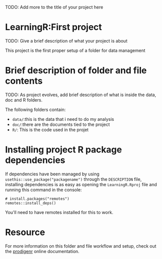 TODO: Add more to the title of your project here

# LearningR:First project

TODO: Give a brief description of what your project is about

This project is the first proper setup of a folder for data management

# Brief description of folder and file contents

TODO: As project evolves, add brief description of what is inside the data, doc and R folders.

The following folders contain:

- `data/`:this is the data that i need to do my analysis
- `doc/`:there are the documents tied to the project
- `R/`: This is the code used in the projet

# Installing project R package dependencies

If dependencies have been managed by using `usethis::use_package("packagename")`
through the `DESCRIPTION` file, installing dependencies is as easy as opening the
`LearningR.Rproj` file and running this command in the console:

    # install.packages("remotes")
    remotes::install_deps()
You'll need to have remotes installed for this to work.

# Resource

For more information on this folder and file workflow and setup, check
out the [prodigenr](https://rostools.github.io/prodigenr) online
documentation.
